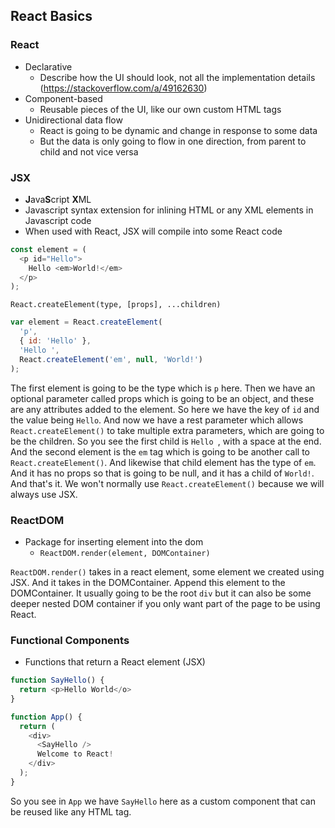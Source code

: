 ## React Basics

### React

- Declarative
  - Describe how the UI should look, not all the implementation details (https://stackoverflow.com/a/49162630)
- Component-based
  - Reusable pieces of the UI, like our own custom HTML tags
- Unidirectional data flow
  - React is going to be dynamic and change in response to some data
  - But the data is only going to flow in one direction, from parent to child and not vice versa

### JSX

- **J**ava**S**cript **X**ML
- Javascript syntax extension for inlining HTML or any XML elements in Javascript code
- When used with React, JSX will compile into some React code

```js
const element = (
  <p id="Hello">
    Hello <em>World!</em>
  </p>
);
```

`React.createElement(type, [props], ...children)`

```js
var element = React.createElement(
  'p',
  { id: 'Hello' },
  'Hello ',
  React.createElement('em', null, 'World!')
);
```

The first element is going to be the type which is `p` here. Then we have an optional parameter called props which is going to be an object, and these are any attributes added to the element. So here we have the key of `id` and the value being `Hello`. And now we have a rest parameter which allows `React.createElement()` to take multiple extra parameters, which are going to be the children. So you see the first child is `Hello `, with a space at the end. And the second element is the `em` tag which is going to be another call to `React.createElement()`. And likewise that child element has the type of `em`. And it has no props so that is going to be null, and it has a child of `World!`. And that's it. We won't normally use `React.createElement()` because we will always use JSX.

### ReactDOM

- Package for inserting element into the dom
  - `ReactDOM.render(element, DOMContainer)`

`ReactDOM.render()` takes in a react element, some element we created using JSX. And it takes in the DOMContainer. Append this element to the DOMContainer. It usually going to be the root `div` but it can also be some deeper nested DOM container if you only want part of the page to be using React.

### Functional Components

- Functions that return a React element (JSX)

```js
function SayHello() {
  return <p>Hello World</o>
}

function App() {
  return (
    <div>
      <SayHello />
      Welcome to React!
    </div>
  );
}
```

So you see in `App` we have `SayHello` here as a custom component that can be reused like any HTML tag.
